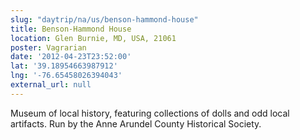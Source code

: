 ```yaml
---
slug: "daytrip/na/us/benson-hammond-house"
title: Benson-Hammond House
location: Glen Burnie, MD, USA, 21061
poster: Vagrarian
date: '2012-04-23T23:52:00'
lat: '39.18954663987912'
lng: '-76.65458026394043'
external_url: null
---
```


Museum of local history, featuring collections of dolls and odd local artifacts. Run by the Anne Arundel County Historical Society.
